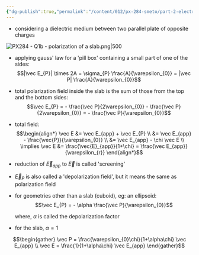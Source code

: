 ```yaml
---
{"dg-publish":true,"permalink":"/content/012/px-284-smeto/part-2-electromagnetic-theory/q-maxwell-s-equations-in-matter/px-284-q1b-polarization-of-a-slab/","noteIcon":"1","created":"2025-02-24T16:54:37.778+00:00","updated":"2025-03-10T12:10:43.002+00:00"}
---
```


- considering a dielectric medium between two parallel plate of opposite charges

![PX284 - Q1b - polarization of a slab.png|500](/img/user/pics/PX284%20-%20Q1b%20-%20polarization%20of%20a%20slab.png)

- applying gauss' law for a 'pill box' containing a small part of one of the sides:
$$|\vec E_{P}| \times 2A = \sigma_{P} \frac{A}{\varepsilon_{0}} = |\vec P| \frac{A}{\varepsilon_{0}}$$
- total polarization field inside the slab is the sum of those from the top and the bottom sides:
$$\vec E_{P} = - \frac{\vec P}{2\varepsilon_{0}} - \frac{\vec P}{2\varepsilon_{0}} = - \frac{\vec P}{\varepsilon_{0}}$$
- total field:
$$\begin{align*}
\vec E &= \vec E_{app} + \vec E_{P} \\
 &= \vec E_{app} - \frac{\vec{P}}{\varepsilon_{0}} \\
 &= \vec E_{app} - \chi \vec E  \\
\implies \vec E &= \frac{\vec{E}_{app}}{1+\chi} = \frac{\vec E_{app}}{\varepsilon_{r}}
\end{align*}$$
- reduction of $\vec E_{app}$ to $\vec E$ is called 'screening' 
- $\vec E_{P}$ is also called a 'depolarization field', but it means the same as polarization field
- for geometries other than a slab (cuboid), eg: an ellipsoid:
$$\vec E_{P} = - \alpha \frac{\vec P}{\varepsilon_{0}}$$

	where, $\alpha$ is called the depolarization factor
- for the slab, $\alpha = 1$

$$\begin{gather}
\vec P = \frac{\varepsilon_{0}\chi}{1+\alpha\chi} \vec E_{app} \\
\vec E = \frac{1}{1+\alpha\chi} \vec E_{app}
\end{gather}$$
